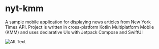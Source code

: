 # nyt-kmm
A sample mobile application for displaying news articles from New York Times API. Project is written in cross-platform Kotlin Multiplatform Mobile (KMM) and uses declarative UIs with Jetpack Compose and SwiftUI

![Alt Text](https://media.giphy.com/media/cKgBMN6K32t3cZ4ADW/giphy.gif)

